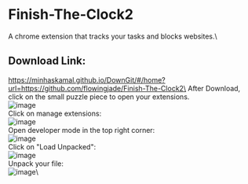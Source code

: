 # Finish-The-Clock2
A chrome extension that tracks your tasks and blocks websites.\
  ## Download Link:
https://minhaskamal.github.io/DownGit/#/home?url=https://github.com/flowingjade/Finish-The-Clock2\
  After Download, click on the small puzzle piece to open your extensions.\
![image](https://github.com/flowingjade/Finish-The-Clock2/assets/89887340/2d13a5cf-9aa6-4614-98e3-a3e520f5bc5e)\
  Click on manage extensions:\
![image](https://github.com/flowingjade/Finish-The-Clock2/assets/89887340/23d58b2d-88ff-49b0-b6a4-506522e71089)\
  Open developer mode in the top right corner:\
![image](https://github.com/flowingjade/Finish-The-Clock2/assets/89887340/6e9fb73e-1d82-4871-9e61-22fe136742c9)\
  Click on "Load Unpacked":\
![image](https://github.com/flowingjade/Finish-The-Clock2/assets/89887340/6dc63dc4-a83d-452f-869d-85f6af3d4e46)\
  Unpack your file:\
![image](https://github.com/flowingjade/Finish-The-Clock2/assets/89887340/aca066db-6929-4aff-aba8-3167eb7d0c9f)\


